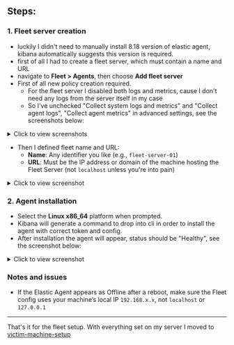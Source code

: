 ## Steps:
### 1. Fleet server creation
- luckily I didn't need to manually install 8.18 version of elastic agent, kibana automatically suggests this version is required.
- first of all I had to create a fleet server, which must contain a name and URL
- navigate to **Fleet > Agents**, then choose **Add fleet server**
- First of all new policy creation required.
  - For the fleet server I disabled both logs and metrics, cause I don't need any logs from the server itself in my case
  - So I've unchecked "Collect system logs and metrics" and "Collect agent logs", "Collect agent metrics" in advanced settings, see the screenshots below:
<details>
<summary>Click to view screenshots</summary>
<img width="474" height="816" alt="Screenshot 2025-08-03 230954" src="https://github.com/user-attachments/assets/b9b5cdb7-a07e-4483-bd19-c7ca123566ca" />
<img width="472" height="813" alt="Screenshot 2025-08-03 230949" src="https://github.com/user-attachments/assets/86c25125-da1e-4890-b8c6-9b525bcf0351" />
</details>

- Then I defined fleet name and URL:
  - **Name**: Any identifier you like (e.g., `fleet-server-01`)
  - **URL**: Must be the IP address or domain of the machine hosting the Fleet Server (not `localhost` unless you're into pain)
<details>
<summary>Click to view screenshot</summary>
<img width="472" height="819" alt="Screenshot 2025-08-03 231144" src="https://github.com/user-attachments/assets/1eda91cb-bd18-47fa-89c3-8b25de5c717d" />
</details>
    
### 2. Agent installation
- Select the **Linux x86_64** platform when prompted.
- Kibana will generate a command to drop into cli in order to install the agent with correct token and config.
- After installation the agent will appear, status should be "Healthy", see the screenshot below:
<details>
<summary>Click to view screenshot</summary>
<img width="1322" height="726" alt="Screenshot 2025-08-02 184557" src="https://github.com/user-attachments/assets/cab2785a-f111-4d74-b8b3-7bd2a9aa98ed" />
</details>

### Notes and issues
- If the Elastic Agent appears as Offline after a reboot, make sure the Fleet config uses your machine’s local IP `192.168.x.x`, not `localhost` or `127.0.0.1`
--- 
That's it for the fleet setup. With everything set on my server I moved to [victim-machine-setup](../victim-machine-setup/)
